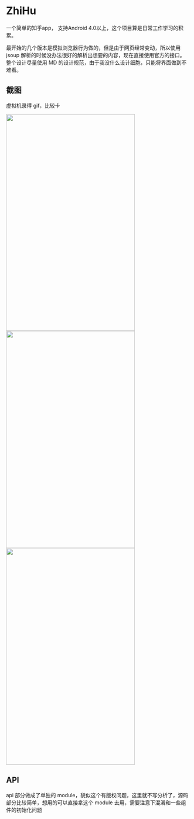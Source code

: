 # ZhiHu
一个简单的知乎app， 支持Android 4.0以上，这个项目算是日常工作学习的积累。

最开始的几个版本是模拟浏览器行为做的，但是由于网页经常变动，所以使用 jsoup 解析的时候没办法很好的解析出想要的内容，现在直接使用官方的接口。
整个设计尽量使用 MD 的设计规范，由于我没什么设计细胞，只能将界面做到不难看。

## 截图
虚拟机录得 gif，比较卡

 <img src="http://7xisp0.com1.z0.glb.clouddn.com/zhihu_start.gif" width="351.4" height="589.4">  <img src="http://7xisp0.com1.z0.glb.clouddn.com/zhihu_home.gif" width="351.4" height="589.4">  <img src="http://7xisp0.com1.z0.glb.clouddn.com/zhihu_answer.gif" width="351.4" height="589.4">



## API
api 部分做成了单独的 module，貌似这个有版权问题，这里就不写分析了，源码部分比较简单，想用的可以直接拿这个 module 去用，需要注意下混淆和一些组件的初始化问题
